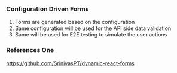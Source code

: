 ### Configuration Driven Forms

1. Forms are generated based on the configuration
2. Same configuration will be used for the API side data validation
3. Same will be used for E2E testing to simulate the user actions

### References One

https://github.com/SrinivasPT/dynamic-react-forms
